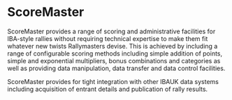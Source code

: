 
# ScoreMaster
ScoreMaster provides a range of scoring and administrative facilities for IBA-style rallies without requiring technical expertise to make them fit whatever new twists Rallymasters devise. This is achieved by including a range of configurable scoring methods including simple addition of points, simple and exponential multipliers, bonus combinations and categories as well as providing data manipulation, data transfer and data control facilities.

ScoreMaster provides for tight integration with other IBAUK data systems including acquisition of entrant details and publication of rally results.
